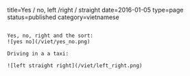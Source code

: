 title=Yes / no, left /right / straight
date=2016-01-05
type=page
status=published
category=vietnamese
~~~~~~

Yes, no, right and the sort:
![yes no](/viet/yes_no.png)

Driving in a a taxi:

![left straight right](/viet/left_right.png)
